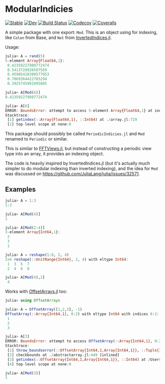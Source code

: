 # ModularIndicies

[![Stable](https://img.shields.io/badge/docs-stable-blue.svg)](https://ericphanson.github.io/ModularIndicies.jl/stable)
[![Dev](https://img.shields.io/badge/docs-dev-blue.svg)](https://ericphanson.github.io/ModularIndicies.jl/dev)
[![Build Status](https://travis-ci.com/ericphanson/ModularIndicies.jl.svg?branch=master)](https://travis-ci.com/ericphanson/ModularIndicies.jl)
[![Codecov](https://codecov.io/gh/ericphanson/ModularIndicies.jl/branch/master/graph/badge.svg)](https://codecov.io/gh/ericphanson/ModularIndicies.jl)
[![Coveralls](https://coveralls.io/repos/github/ericphanson/ModularIndicies.jl/badge.svg?branch=master)](https://coveralls.io/github/ericphanson/ModularIndicies.jl?branch=master)

A simple package with one export: `Mod`. This is an object using for indexing, like `Colon` from Base, and `Not` from [InvertedIndices.jl](https://github.com/mbauman/InvertedIndices.jl).

Usage:
```julia
julia> A = rand(5)
5-element Array{Float64,1}:
 0.42359227989772474
 0.5413728926587569
 0.45985418309577053
 0.7069364422785294
 0.3925745981095885

julia> A[Mod(6)]
0.42359227989772474

julia> A[6]
ERROR: BoundsError: attempt to access 5-element Array{Float64,1} at index [6]
Stacktrace:
 [1] getindex(::Array{Float64,1}, ::Int64) at ./array.jl:729
 [2] top-level scope at none:0
```

This package should possibly be called `PeriodicIndicies.jl` and `Mod` renamed to `Periodic` or similar.

This is similar to [FFTViews.jl](https://github.com/JuliaArrays/FFTViews.jl), but instead of constructing a periodic view type into an array, it provides an indexing object.

The code is heavily inspired by InvertedIndices.jl (but it's actually much simpler to do modular indexing than inverted indexing), and the idea for `Mod` was discussed on <https://github.com/JuliaLang/julia/issues/32571>.


## Examples

```julia
julia> A = 1:3
1:3

julia> A[Mod(4)]
1

julia> A[Mod(2:4)]
3-element Array{Int64,1}:
 2
 3
 1

julia> A = reshape(1:8, 2, 4)
2×4 reshape(::UnitRange{Int64}, 2, 4) with eltype Int64:
 1  3  5  7
 2  4  6  8

julia> A[Mod(4),2]
 4
```

Works with [OffsetArrays.jl](https://github.com/JuliaArrays/OffsetArrays.jl) too:

```julia
julia> using OffsetArrays

julia> A = OffsetArray([1,2,3], -1)
OffsetArray(::Array{Int64,1}, 0:2) with eltype Int64 with indices 0:2:
 1
 2
 3

julia> A[3]
ERROR: BoundsError: attempt to access OffsetArray(::Array{Int64,1}, 0:2) with eltype Int64 with indices 0:2 at index [3]
Stacktrace:
 [1] throw_boundserror(::OffsetArray{Int64,1,Array{Int64,1}}, ::Tuple{Int64}) at ./abstractarray.jl:484
 [2] checkbounds at ./abstractarray.jl:449 [inlined]
 [3] getindex(::OffsetArray{Int64,1,Array{Int64,1}}, ::Int64) at /Users/eh540/.julia/packages/OffsetArrays/vIbpP/src/OffsetArrays.jl:135
 [4] top-level scope at none:0

julia> A[Mod(3)]
1

```
